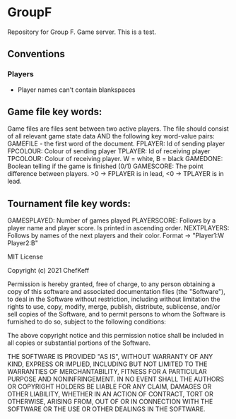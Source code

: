 # GroupF
Repository for Group F. Game server.
This is a test.

## Conventions

### Players
- Player names can't contain blankspaces

## Game file key words:
Game files are files sent between two active players. The file should consist of all relevant game state data AND the following key word-value pairs:
GAMEFILE - the first word of the document.
FPLAYER: Id of sending player
FPCOLOUR: Colour of sending player
TPLAYER: Id of receiving player
TPCOLOUR: Colour of receiving player. W = white, B = black
GAMEDONE: Boolean telling if the game is finished (0/1)
GAMESCORE: The point difference between players. >0 -> FPLAYER is in lead, <0 -> TPLAYER is in lead.

## Tournament file key words:
GAMESPLAYED: Number of games played
PLAYERSCORE: Follows by a player name and player score. Is printed in ascending order.
NEXTPLAYERS: Follows by names of the next players and their color. Format -> "Player1:W Player2:B"

MIT License

Copyright (c) 2021 ChefKeff

Permission is hereby granted, free of charge, to any person obtaining a copy
of this software and associated documentation files (the "Software"), to deal
in the Software without restriction, including without limitation the rights
to use, copy, modify, merge, publish, distribute, sublicense, and/or sell
copies of the Software, and to permit persons to whom the Software is
furnished to do so, subject to the following conditions:

The above copyright notice and this permission notice shall be included in all
copies or substantial portions of the Software.

THE SOFTWARE IS PROVIDED "AS IS", WITHOUT WARRANTY OF ANY KIND, EXPRESS OR
IMPLIED, INCLUDING BUT NOT LIMITED TO THE WARRANTIES OF MERCHANTABILITY,
FITNESS FOR A PARTICULAR PURPOSE AND NONINFRINGEMENT. IN NO EVENT SHALL THE
AUTHORS OR COPYRIGHT HOLDERS BE LIABLE FOR ANY CLAIM, DAMAGES OR OTHER
LIABILITY, WHETHER IN AN ACTION OF CONTRACT, TORT OR OTHERWISE, ARISING FROM,
OUT OF OR IN CONNECTION WITH THE SOFTWARE OR THE USE OR OTHER DEALINGS IN THE
SOFTWARE.
